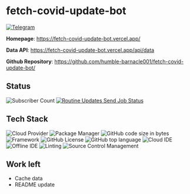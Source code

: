 # fetch-covid-update-bot

[![Telegram](https://img.shields.io/badge/Try%20On-Telegram-2CA5E0?logo=telegram&logoColor=white&style=for-the-badge)](https://t.me/covid19_india_updates_bot)

**Homepage**: https://fetch-covid-update-bot.vercel.app/

**Data API**: https://fetch-covid-update-bot.vercel.app/api/data

**Github Repository**: https://github.com/humble-barnacle001/fetch-covid-update-bot/

## Status

![Subscriber Count](https://img.shields.io/endpoint?url=https%3A%2F%2Ffetch-covid-update-bot.vercel.app%2Fapi%2Fbadge%2Fsubscribers) [![Routine Updates Send Job Status](https://github.com/humble-barnacle001/fetch-covid-update-bot/actions/workflows/sendUpdates.yml/badge.svg?event=schedule)](https://github.com/humble-barnacle001/fetch-covid-update-bot/actions/workflows/sendUpdates.yml)

## Tech Stack

![Cloud Provider](https://img.shields.io/badge/Vercel-000000?style=flat&logo=vercel&logoColor=white) ![Package Manager](https://img.shields.io/badge/npm-CB3837?style=flat&logo=npm&logoColor=white) ![GitHub code size in bytes](https://img.shields.io/github/languages/code-size/humble-barnacle001/fetch-covid-update-bot) ![Framework](https://img.shields.io/badge/Next.js-111111?logo=nextdotjs) ![GitHub License](https://img.shields.io/github/license/humble-barnacle001/fetch-covid-update-bot) ![GitHub top language](https://img.shields.io/github/languages/top/humble-barnacle001/fetch-covid-update-bot) ![Cloud IDE](https://img.shields.io/badge/Gitpod-000000?logo=gitpod&logoColor=#FFAE33) ![Offline IDE](https://img.shields.io/badge/Visual_Studio_Code-0078D4?logo=visual%20studio%20code&logoColor=white) ![Linting](https://img.shields.io/badge/prettier-1A2C34?logo=prettier&logoColor=F7BA3E) ![Source Control Management](https://img.shields.io/badge/GIT-E44C30?logo=git&logoColor=white)

## Work left

-   Cache data
-   README update

